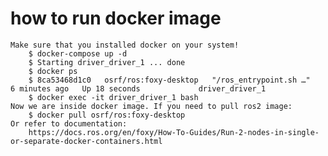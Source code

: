 # how to run docker image
	Make sure that you installed docker on your system!
		$ docker-compose up -d
		$ Starting driver_driver_1 ... done
		$ docker ps
		$ 8ca53468d1c0   osrf/ros:foxy-desktop   "/ros_entrypoint.sh …"   6 minutes ago   Up 18 seconds             driver_driver_1
		$ docker exec -it driver_driver_1 bash
	Now we are inside docker image. If you need to pull ros2 image:
		$ docker pull osrf/ros:foxy-desktop
	Or refer to documentation:
		https://docs.ros.org/en/foxy/How-To-Guides/Run-2-nodes-in-single-or-separate-docker-containers.html
